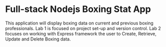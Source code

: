 # Full-stack Nodejs Boxing Stat App

This application will display boxing data on current and previous boxing professionals. Lab 1 is focused on project set-up and version control. Lab 2 focuses on working with Express framework the user to Create, Retrieve, Update and Delete Boxing data.
